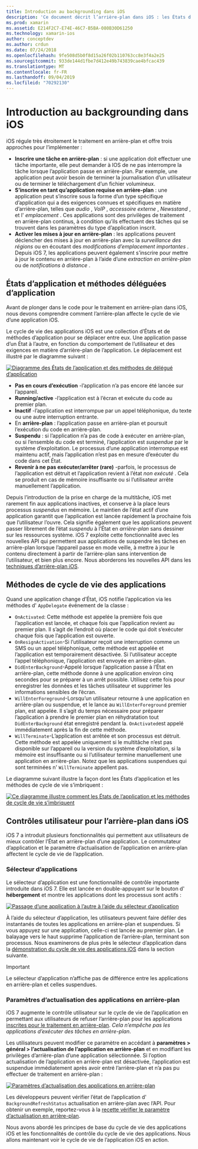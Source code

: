 ```yaml
---
title: Introduction au backgrounding dans iOS
description: 'Ce document décrit l’arrière-plan dans iOS : les États d’application, les méthodes de cycle de vie des applications et l’actualisation des applications en arrière-plan.'
ms.prod: xamarin
ms.assetid: E214F2C7-E74E-46C7-B5BA-080B30D61250
ms.technology: xamarin-ios
author: conceptdev
ms.author: crdun
ms.date: 07/24/2018
ms.openlocfilehash: 9fe508d5b0f8d15a26f02b110763cc8e3f4a2e25
ms.sourcegitcommit: 933de144d1fbe7d412e49b743839cae4bfcac439
ms.translationtype: MT
ms.contentlocale: fr-FR
ms.lasthandoff: 09/04/2019
ms.locfileid: "70292130"
---
```

# <a name="introduction-to-backgrounding-in-ios"></a>Introduction au backgrounding dans iOS

iOS régule très étroitement le traitement en arrière-plan et offre trois approches pour l’implémenter :

- **Inscrire une tâche en arrière-plan** : si une application doit effectuer une tâche importante, elle peut demander à IOS de ne pas interrompre la tâche lorsque l’application passe en arrière-plan. Par exemple, une application peut avoir besoin de terminer la journalisation d’un utilisateur ou de terminer le téléchargement d’un fichier volumineux.
- **S’inscrire en tant qu’application requise en arrière-plan** : une application peut s’inscrire sous la forme d’un type spécifique d’application qui a des exigences connues et spécifiques en matière d’arrière-plan, telles que *audio* , *VoIP* , *accessoire externe* , *Newsstand* , et l' *emplacement* . Ces applications sont des privilèges de traitement en arrière-plan continus, à condition qu’ils effectuent des tâches qui se trouvent dans les paramètres du type d’application inscrit.
- **Activer les mises à jour en arrière-plan** : les applications peuvent déclencher des mises à jour en arrière-plan avec la *surveillance des régions* ou en écoutant des *modifications d’emplacement importantes* . Depuis iOS 7, les applications peuvent également s’inscrire pour mettre à jour le contenu en arrière-plan à l’aide d’une *extraction en arrière-plan* ou de *notifications à distance* .


## <a name="application-states-and-application-delegate-methods"></a>États d’application et méthodes déléguées d’application

Avant de plonger dans le code pour le traitement en arrière-plan dans iOS, nous devons comprendre comment l’arrière-plan affecte le cycle de vie d’une application iOS.

Le cycle de vie des applications iOS est une collection d’États et de méthodes d’application pour se déplacer entre eux. Une application passe d’un État à l’autre, en fonction du comportement de l’utilisateur et des exigences en matière d’arrière-plan de l’application. Le déplacement est illustré par le diagramme suivant :

 [![](introduction-to-backgrounding-in-ios-images/applicationlifecycle-.png "Diagramme des États de l’application et des méthodes de délégué d’application")](introduction-to-backgrounding-in-ios-images/applicationlifecycle-.png#lightbox)

- **Pas en cours d’exécution** -l’application n’a pas encore été lancée sur l’appareil.
- **Running/active** -l’application est à l’écran et exécute du code au premier plan.
- **Inactif** -l’application est interrompue par un appel téléphonique, du texte ou une autre interruption entrante.
- En **arrière-plan** : l’application passe en arrière-plan et poursuit l’exécution du code en arrière-plan.
- **Suspendu** : si l’application n’a pas de code à exécuter en arrière-plan, ou si l’ensemble du code est terminé, l’application est *suspendue* par le système d’exploitation. Le processus d’une application interrompue est maintenu actif, mais l’application n’est pas en mesure d’exécuter du code dans cet État.
- **Revenir à ne pas exécuter/arrêter (rare)** -parfois, le processus de l’application est détruit et l’application revient à l’état *non exécuté* . Cela se produit en cas de mémoire insuffisante ou si l’utilisateur arrête manuellement l’application.


Depuis l’introduction de la prise en charge de la multitâche, iOS met rarement fin aux applications inactives, et conserve à la place leurs processus *suspendus* en mémoire. Le maintien de l’état actif d’une application garantit que l’application est lancée rapidement la prochaine fois que l’utilisateur l’ouvre. Cela signifie également que les applications peuvent passer librement de l’état *suspendu* à l’État en *arrière-plan* sans dessiner sur les ressources système. iOS 7 exploite cette fonctionnalité avec les nouvelles API qui permettent aux applications de suspendre les tâches en arrière-plan lorsque l’appareil passe en mode veille, à mettre à jour le contenu directement à partir de l’arrière-plan sans intervention de l’utilisateur, et bien plus encore. Nous aborderons les nouvelles API dans les [techniques d’arrière-plan iOS](~/ios/app-fundamentals/backgrounding/ios-backgrounding-techniques/index.md).

## <a name="application-lifecycle-methods"></a>Méthodes de cycle de vie des applications

Quand une application change d’État, iOS notifie l’application via les méthodes d' `AppDelegate` événement de la classe :

- `OnActivated`: Cette méthode est appelée la première fois que l’application est lancée, et chaque fois que l’application revient au premier plan. Il s’agit de l’endroit où placer le code qui doit s’exécuter chaque fois que l’application est ouverte.
- `OnResignActivation`-Si l’utilisateur reçoit une interruption comme un SMS ou un appel téléphonique, cette méthode est appelée et l’application est temporairement désactivée. Si l’utilisateur accepte l’appel téléphonique, l’application est envoyée en arrière-plan.
- `DidEnterBackground`-Appelé lorsque l’application passe à l’État en arrière-plan, cette méthode donne à une application environ cinq secondes pour se préparer à un arrêt possible. Utilisez cette fois pour enregistrer les données et les tâches utilisateur et supprimer les informations sensibles de l’écran.
- `WillEnterForeground`-Lorsqu’un utilisateur retourne à une application en arrière-plan ou suspendue, et le lance au `WillEnterForeground` premier plan, est appelée. Il s’agit du temps nécessaire pour préparer l’application à prendre le premier plan en réhydratation tout `DidEnterBackground` état enregistré pendant la.  `OnActivated`est appelé immédiatement après la fin de cette méthode.
- `WillTerminate`-L’application est arrêtée et son processus est détruit. Cette méthode est appelée uniquement si le multitâche n’est pas disponible sur l’appareil ou la version du système d’exploitation, si la mémoire est insuffisante ou si l’utilisateur termine manuellement une application en arrière-plan. Notez que les applications suspendues qui sont terminées n' `WillTerminate` appellent pas.


Le diagramme suivant illustre la façon dont les États d’application et les méthodes de cycle de vie s’imbriquent :

 [![](introduction-to-backgrounding-in-ios-images/image2.png "Ce diagramme illustre comment les États de l’application et les méthodes de cycle de vie s’imbriquent")](introduction-to-backgrounding-in-ios-images/image2.png#lightbox)

## <a name="user-controls-for-backgrounding-in-ios"></a>Contrôles utilisateur pour l’arrière-plan dans iOS

iOS 7 a introduit plusieurs fonctionnalités qui permettent aux utilisateurs de mieux contrôler l’État en arrière-plan d’une application. Le commutateur d’application et le paramètre d’actualisation de l’application en arrière-plan affectent le cycle de vie de l’application.

### <a name="app-switcher"></a>Sélecteur d’applications

Le sélecteur d’application est une fonctionnalité de contrôle importante introduite dans iOS 7. Elle est lancée en double-appuyant sur le bouton d' **hébergement** et montre les applications dont les processus sont actifs :

 [![](introduction-to-backgrounding-in-ios-images/app-switcher-.png "Passage d’une application à l’autre à l’aide du sélecteur d’application")](introduction-to-backgrounding-in-ios-images/app-switcher-.png#lightbox)

À l’aide du sélecteur d’application, les utilisateurs peuvent faire défiler des instantanés de toutes les applications en arrière-plan et suspendues. Si vous appuyez sur une application, celle-ci est lancée au premier plan. Le balayage vers le haut supprime l’application de l’arrière-plan, terminant son processus. Nous examinerons de plus près le sélecteur d’application dans la [démonstration du cycle de vie des applications iOS](~/ios/app-fundamentals/backgrounding/application-lifecycle-demo.md) dans la section suivante.

> [!IMPORTANT]
> Le sélecteur d’application n’affiche pas de différence entre les applications en arrière-plan et celles suspendues.



### <a name="background-app-refresh-settings"></a>Paramètres d’actualisation des applications en arrière-plan

iOS 7 augmente le contrôle utilisateur sur le cycle de vie de l’application en permettant aux utilisateurs de refuser l’arrière-plan pour les applications [inscrites pour le traitement en arrière-plan](~/ios/app-fundamentals/backgrounding/ios-backgrounding-techniques/registering-applications-to-run-in-background.md). *Cela n’empêche pas les applications d’exécuter des tâches en arrière-plan*.

Les utilisateurs peuvent modifier ce paramètre en accédant à **paramètres > général > l’actualisation de l’application en arrière-plan** et en modifiant les privilèges d’arrière-plan d’une application sélectionnée. Si l’option actualisation de l’application en arrière-plan est désactivée, l’application est suspendue immédiatement après avoir entré l’arrière-plan et n’a pas pu effectuer de traitement en arrière-plan :

 [![](introduction-to-backgrounding-in-ios-images/settings-.png "Paramètres d’actualisation des applications en arrière-plan")](introduction-to-backgrounding-in-ios-images/settings-.png#lightbox)

Les développeurs peuvent vérifier l’état de l’application d' `BackgroundRefreshStatus` actualisation en arrière-plan avec l’API. Pour obtenir un exemple, reportez-vous à la [recette vérifier le paramètre d’actualisation en arrière-plan](https://github.com/xamarin/recipes/tree/master/Recipes/ios/multitasking/check_background_refresh_setting).

Nous avons abordé les principes de base du cycle de vie des applications iOS et les fonctionnalités de contrôle du cycle de vie des applications. Nous allons maintenant voir le cycle de vie de l’application iOS en action.


